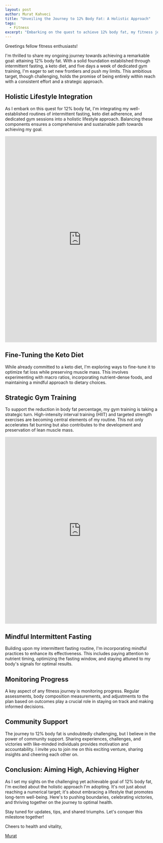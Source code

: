 ```yaml
---
layout: post
author: Murat Kahveci
title: "Unveiling the Journey to 12% Body Fat: A Holistic Approach"
tags: 
  - Fitness
excerpt: "Embarking on the quest to achieve 12% body fat, my fitness journey evolves with a focus on holistic well-being. My foundation includes intermittent fasting, a keto diet, and dedicated gym training five days a week. To push my limits, I'm refining my keto approach, intensifying gym workouts, and incorporating mindful practices into my intermittent fasting routine. Progress monitoring and community support are integral components as I aim for this challenging yet reachable goal. It's not merely a numerical target but a commitment to a lifestyle fostering long-term vitality. Join me on this transformative path, where boundaries are pushed, victories celebrated, and optimal health is the ultimate destination."
---
```


Greetings fellow fitness enthusiasts!

I'm thrilled to share my ongoing journey towards achieving a remarkable goal: attaining 12% body fat. With a solid foundation established through intermittent fasting, a keto diet, and five days a week of dedicated gym training, I'm eager to set new frontiers and push my limits. This ambitious target, though challenging, holds the promise of being entirely within reach with a consistent effort and a strategic approach.

## **Holistic Lifestyle Integration**

As I embark on this quest for 12% body fat, I'm integrating my well-established routines of intermittent fasting, keto diet adherence, and dedicated gym sessions into a holistic lifestyle approach. Balancing these components ensures a comprehensive and sustainable path towards achieving my goal.

<iframe src="https://www.facebook.com/plugins/post.php?href=https%3A%2F%2Fwww.facebook.com%2Fkahveci.pw%2Fposts%2Fpfbid035ckMAEqCnrF1ViqYxKLpUVHSsrA8VDjXwWxaY9c74mwouBZRTapRBNf1h3msvKLl&show_text=true&width=500" width="500" height="676" style="border:none;overflow:hidden" scrolling="no" frameborder="0" allowfullscreen="true" allow="autoplay; clipboard-write; encrypted-media; picture-in-picture; web-share"></iframe>

## **Fine-Tuning the Keto Diet**

While already committed to a keto diet, I'm exploring ways to fine-tune it to optimize fat loss while preserving muscle mass. This involves experimenting with macro ratios, incorporating nutrient-dense foods, and maintaining a mindful approach to dietary choices.

## **Strategic Gym Training**

To support the reduction in body fat percentage, my gym training is taking a strategic turn. High-intensity interval training (HIIT) and targeted strength exercises are becoming central elements of my routine. This not only accelerates fat burning but also contributes to the development and preservation of lean muscle mass.

<iframe src="https://www.facebook.com/plugins/post.php?href=https%3A%2F%2Fwww.facebook.com%2Fkahveci.pw%2Fposts%2Fpfbid0337gygZnDyoe5wTYUhQRNLtFecYE8RP485LLVhMmAVE45pNqiugbQEC5zY8XNvzL6l&show_text=true&width=500" width="500" height="613" style="border:none;overflow:hidden" scrolling="no" frameborder="0" allowfullscreen="true" allow="autoplay; clipboard-write; encrypted-media; picture-in-picture; web-share"></iframe>

## **Mindful Intermittent Fasting**

Building upon my intermittent fasting routine, I'm incorporating mindful practices to enhance its effectiveness. This includes paying attention to nutrient timing, optimizing the fasting window, and staying attuned to my body's signals for optimal results.

## **Monitoring Progress**

A key aspect of any fitness journey is monitoring progress. Regular assessments, body composition measurements, and adjustments to the plan based on outcomes play a crucial role in staying on track and making informed decisions.

## **Community Support**

The journey to 12% body fat is undoubtedly challenging, but I believe in the power of community support. Sharing experiences, challenges, and victories with like-minded individuals provides motivation and accountability. I invite you to join me on this exciting venture, sharing insights and cheering each other on.

## **Conclusion: Aiming High, Achieving Higher**

As I set my sights on the challenging yet achievable goal of 12% body fat, I'm excited about the holistic approach I'm adopting. It's not just about reaching a numerical target; it's about embracing a lifestyle that promotes long-term well-being. Here's to pushing boundaries, celebrating victories, and thriving together on the journey to optimal health.

Stay tuned for updates, tips, and shared triumphs. Let's conquer this milestone together!

Cheers to health and vitality,


[Murat](/murat)
